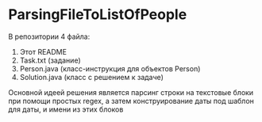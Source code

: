 # ParsingFileToListOfPeople

В репозитории 4 файла:

1. Этот README
2. Task.txt (задание)
3. Person.java (класс-инструкция для объектов Person)
4. Solution.java (класс с решением к задаче)

Основной идеей решения является парсинг строки на текстовые блоки при помощи простых regex,
а затем конструирование даты под шаблон для даты, и имени из этих блоков